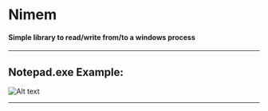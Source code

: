 # Nimem
#### Simple library to read/write from/to a windows process
----
## Notepad.exe Example:
![Alt text](https://s7.gifyu.com/images/tkwnvblAXx.gif)

----
